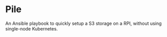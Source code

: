 # Pile

An Ansible playbook to quickly setup a S3 storage on a RPI,
without using single-node Kubernetes.
